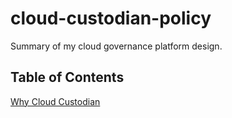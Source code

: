 # cloud-custodian-policy

Summary of my cloud governance platform design.

## Table of Contents

[Why Cloud Custodian](docs/01-why-cloud-custodian.md)
